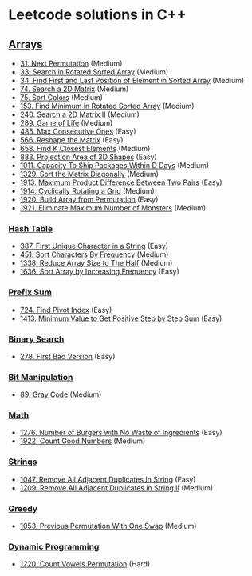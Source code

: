 # Leetcode solutions in C++


## [Arrays](/ARRAYS)

- [31. Next Permutation](/ARRAYS/31.md) (Medium)
- [33. Search in Rotated Sorted Array](/ARRAYS/33.md) (Medium)
- [34. Find First and Last Position of Element in Sorted Array](/ARRAYS/34.md) (Medium)
- [74. Search a 2D Matrix](/ARRAYS/74.md) (Medium)
- [75. Sort Colors](/ARRAYS/75.md) (Medium)
- [153. Find Minimum in Rotated Sorted Array](/ARRAYS/153.md) (Medium)
- [240. Search a 2D Matrix II](/ARRAYS/240.md) (Medium)
- [289. Game of Life](/ARRAYS/289.md) (Medium)
- [485. Max Consecutive Ones](/ARRAYS/485.md) (Easy)
- [566. Reshape the Matrix](/ARRAYS/566.md) (Easy)
- [658. Find K Closest Elements](/ARRAYS/658.md) (Medium)
- [883. Projection Area of 3D Shapes](/ARRAYS/883.md) (Easy)
- [1011. Capacity To Ship Packages Within D Days](/ARRAYS/1011.md) (Medium)
- [1329. Sort the Matrix Diagonally](/ARRAYS/1329.md) (Medium)
- [1913. Maximum Product Difference Between Two Pairs](/Contests/Weekly_Contest_247/1913.md) (Easy)
- [1914. Cyclically Rotating a Grid](/Contests/Weekly_Contest_247/1914.md) (Medium)
- [1920. Build Array from Permutation](/Contests/Weekly_Contest_248/1920.md) (Easy)
- [1921. Eliminate Maximum Number of Monsters](/Contests/Weekly_Contest_248/1921.md) (Medium)


### [Hash Table](/Hash_Table)

- [387. First Unique Character in a String](/Hash_Table/387.md)  (Easy)
- [451. Sort Characters By Frequency](/Hash_Table/451.md) (Medium)
- [1338. Reduce Array Size to The Half](/Hash_Table/1338.md) (Medium)
- [1636. Sort Array by Increasing Frequency](/Hash_Table/1636.md)  (Easy)


### [Prefix Sum](/Prefix_Sum)

- [724. Find Pivot Index](/Prefix_Sum/724.md) (Easy)
- [1413. Minimum Value to Get Positive Step by Step Sum](/Prefix_Sum/1413.md) (Easy)


### [Binary Search](/Binary_Search)

- [278. First Bad Version](/Binary_Search/278.md) (Easy)


### [Bit Manipulation](/Bit_Manipulation)

- [89. Gray Code](Bit_Manipulation/89.md) (Medium)


### [Math](/Math)

- [1276. Number of Burgers with No Waste of Ingredients](/Math/1276.md) (Easy)
- [1922. Count Good Numbers](/Contests/Weekly_Contest_248/1922.md) (Medium)


### [Strings](/Strings)

- [1047. Remove All Adjacent Duplicates In String](/Strings/1047.md) (Easy)
- [1209. Remove All Adjacent Duplicates in String II](/Strings/1209.md) (Medium)


### [Greedy](/Greedy)

- [1053. Previous Permutation With One Swap](/Greedy/1053.md) (Medium)


### [Dynamic Programming](/Dynamic_Programming)

- [1220. Count Vowels Permutation](/Dynamic_Programming/1220.md) (Hard)

